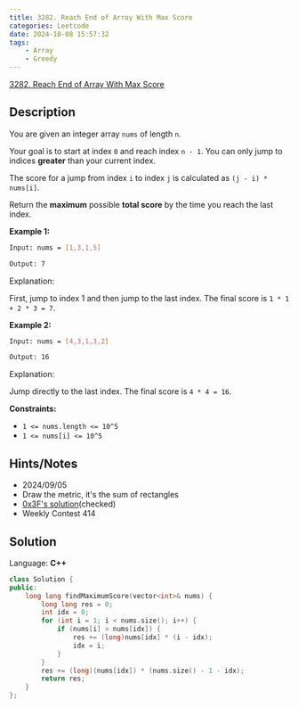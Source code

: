 ```yaml
---
title: 3282. Reach End of Array With Max Score
categories: Leetcode
date: 2024-10-08 15:57:32
tags:
    - Array
    - Greedy
---
```


[3282. Reach End of Array With Max Score](https://leetcode.com/problems/reach-end-of-array-with-max-score/description/)

## Description

You are given an integer array `nums` of length `n`.

Your goal is to start at index `0` and reach index `n - 1`. You can only jump to indices **greater**  than your current index.

The score for a jump from index `i` to index `j` is calculated as `(j - i) * nums[i]`.

Return the **maximum**  possible <b>total score</b> by the time you reach the last index.

**Example 1:**

```bash
Input: nums = [1,3,1,5]

Output: 7
```

Explanation:

First, jump to index 1 and then jump to the last index. The final score is `1 * 1 + 2 * 3 = 7`.

**Example 2:**

```bash
Input: nums = [4,3,1,3,2]

Output: 16
```

Explanation:

Jump directly to the last index. The final score is `4 * 4 = 16`.

**Constraints:**

- `1 <= nums.length <= 10^5`
- `1 <= nums[i] <= 10^5`

## Hints/Notes

- 2024/09/05
- Draw the metric, it's the sum of rectangles
- [0x3F's solution](https://leetcode.cn/problems/reach-end-of-array-with-max-score/solutions/2908950/yi-tu-miao-dong-tan-xin-pythonjavacgo-by-tfua/)(checked)
- Weekly Contest 414

## Solution

Language: **C++**

```C++
class Solution {
public:
    long long findMaximumScore(vector<int>& nums) {
        long long res = 0;
        int idx = 0;
        for (int i = 1; i < nums.size(); i++) {
            if (nums[i] > nums[idx]) {
                res += (long)nums[idx] * (i - idx);
                idx = i;
            }
        }
        res += (long)(nums[idx]) * (nums.size() - 1 - idx);
        return res;
    }
};
```

